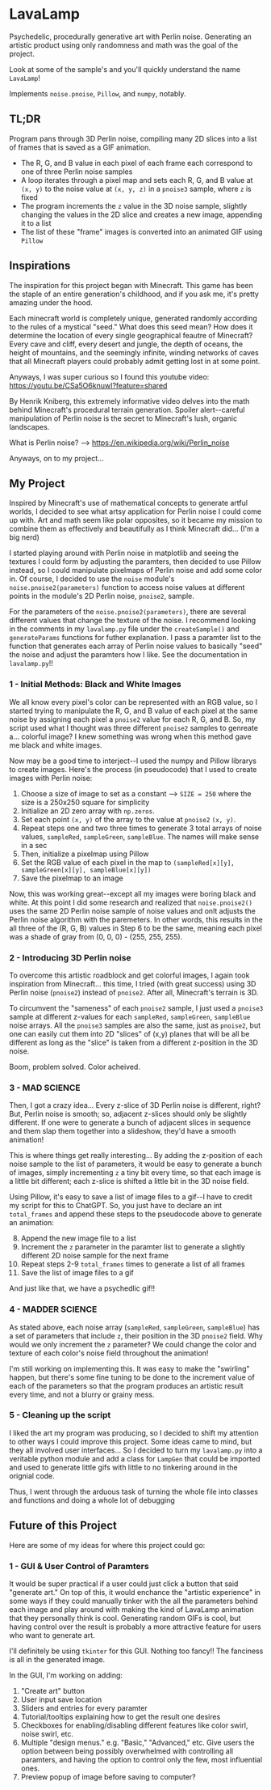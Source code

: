 # LavaLamp
Psychedelic, procedurally generative art with Perlin noise. Generating an artistic product using only randomness and math was the goal of the project.

Look at some of the sample's and you'll quickly understand the name `LavaLamp`!

Implements `noise.pnoise`, `Pillow`, and `numpy`, notably.

## TL;DR
Program pans through 3D Perlin noise, compiling many 2D slices into a list of frames that is saved as a GIF animation.

- The R, G, and B value in each pixel of each frame each correspond to one of three Perlin noise samples
- A loop iterates through a pixel map and sets each R, G, and B value at `(x, y)` to the noise value at `(x, y, z)` in a `pnoise3` sample, where `z` is fixed
- The program increments the `z` value in the 3D noise sample, slightly changing the values in the 2D slice and creates a new image, appending it to a list
- The list of these "frame" images is converted into an animated GIF using `Pillow`

## Inspirations

The inspiration for this project began with Minecraft.
This game has been the staple of an entire generation's childhood, and if you ask me, it's pretty amazing under the hood.

Each minecraft world is completely unique, generated randomly according to the rules of a mystical "seed."
What does this seed mean? How does it determine the location of every single geographical feautre of Minecraft?
Every cave and cliff, every desert and jungle, the depth of oceans, the height of mountains, and the seemingly infinite, winding networks of caves that all Minecraft players could probably admit getting lost in at some point.

Anyways, I was super curious so I found this youtube video: https://youtu.be/CSa5O6knuwI?feature=shared

By Henrik Kniberg, this extremely informative video delves into the math behind Minecraft's procedural terrain generation. Spoiler alert--careful manipulation of Perlin noise is the secret to Minecraft's lush, organic landscapes.

What is Perlin noise? --> https://en.wikipedia.org/wiki/Perlin_noise

Anyways, on to my project...

## My Project

Inspired by Minecraft's use of mathematical concepts to generate artful worlds, I decided to see what artsy application for Perlin noise I could come up with. Art and math seem like polar opposites, so it became my mission to combine them as effectively and beautifully as I think Minecraft did... (I'm a big nerd)

I started playing around with Perlin noise in matplotlib and seeing the textures I could form by adjusting the paramters, then decided to use Pillow instead, so I could manipulate pixelmaps of Perlin noise and add some color in. Of course, I decided to use the `noise` module's `noise.pnoise2(parameters)` function to access noise values at different points in the module's 2D Perlin noise, `pnoise2`, sample.

For the parameters of the `noise.pnoise2(parameters)`, there are several different values that change the texture of the noise. I recommend looking in the comments in my `lavalamp.py` file under the `createSample()` and `generateParams` functions for futher explanation. I pass a paramter list to the function that generates each array of Perlin noise values to basically "seed" the noise and adjust the paramters how I like. See the documentation in `lavalamp.py`!!

### 1 - Initial Methods: Black and White Images

We all know every pixel's color can be represented with an RGB value, so I started trying to manipulate the R, G, and B value of each pixel at the same noise by assigning each pixel a `pnoise2` value for each R, G, and B. So, my script used what I thought was three different `pnoise2` samples to genreate a... colorful image? I knew something was wrong when this method gave me black and white images.

Now may be a good time to interject--I used the numpy and Pillow librarys to create images. Here's the process (in pseudocode) that I used to create images with Perlin noise:

1. Choose a size of image to set as a constant --> `SIZE = 250` where the size is a 250x250 square for simplicity
2. Initialize an 2D zero array with `np.zeros`.
3. Set each point `(x, y)` of the array to the value at `pnoise2` `(x, y)`.
4. Repeat steps one and two three times to generate 3 total arrays of noise values, `sampleRed`, `sampleGreen`, `sampleBlue`. The names will make sense in a sec
5. Then, initialize a pixelmap using Pillow
6. Set the RGB value of each pixel in the map to `(sampleRed[x][y], sampleGreen[x][y], sampleBlue[x][y])`
7. Save the pixelmap to an image

Now, this was working great--except all my images were boring black and white. At this point I did some research and realized that `noise.pnoise2()` uses the same 2D Perlin noise sample of noise values and onlt adjusts the Perlin noise algorithm with the paremeters. In other words, this results in the all three of the (R, G, B) values in Step 6 to be the same, meaning each pixel was a shade of gray from (0, 0, 0) - (255, 255, 255).

### 2 - Introducing 3D Perlin noise

To overcome this artistic roadblock and get colorful images, I again took inspiration from Minecraft... this time, I tried (with great success) using 3D Perlin noise (`pnoise2`) instead of `pnoise2`. After all, Minecraft's terrain is 3D.

To circumvent the "sameness" of each `pnoise2` sample, I just used a `pnoise3` sample at different z-values for each `sampleRed`, `sampleGreen`, `sampleBlue` noise arrays. All the `pnoise3` samples are also the same, just as `pnoise2`, but one can easily cut them into 2D "slices" of (x,y) planes that will be all be different as long as the "slice" is taken from a different z-position in the 3D noise.

Boom, problem solved. Color acheived.

### 3 - MAD SCIENCE

Then, I got a crazy idea... Every z-slice of 3D Perlin noise is different, right? But, Perlin noise is smooth; so, adjacent z-slices should only be slightly different. If one were to generate a bunch of adjacent slices in sequence and them slap them together into a slideshow, they'd have a smooth animation! 

This is where things get really interesting... By adding the z-position of each noise sample to the list of parameters, it would be easy to generate a bunch of images, simply incrementing `z` a tiny bit every time, so that each image is a little bit different; each z-slice is shifted a little bit in the 3D noise field.

Using Pillow, it's easy to save a list of image files to a gif--I have to credit my script for this to ChatGPT. So, you just have to declare an int `total_frames` and append these steps to the pseudocode above to generate an animation:

8. Append the new image file to a list
9. Increment the `z` parameter in the paramter list to generate a slightly different 2D noise sample for the next frame
10. Repeat steps 2-9 `total_frames` times to generate a list of all frames
11. Save the list of image files to a gif

And just like that, we have a psychedlic gif!!

### 4 - MADDER SCIENCE

As stated above, each noise array (`sampleRed`, `sampleGreen`, `sampleBlue`) has a set of parameters that include `z`, their position in the 3D `pnoise2` field. Why would we only increment the `z` parameter? We could change the color and texture of each color's noise field throughout the animation! 

I'm still working on implementing this. It was easy to make the "swirling" happen, but there's some fine tuning to be done to the increment value of each of the parameters so that the program produces an artistic result every time, and not a blurry or grainy mess.

### 5 - Cleaning up the script

I liked the art my program was producing, so I decided to shift my attention to other ways I could improve this project. Some ideas came to mind, but they all involved user interfaces... So I decided to turn my `lavalamp.py` into a veritable python module and add a class for `LampGen` that could be imported and used to generate little gifs with little to no tinkering around in the orignial code.

Thus, I went through the arduous task of turning the whole file into classes and functions and doing a whole lot of debugging

## Future of this Project

Here are some of my ideas for where this project could go:

### 1 - GUI & User Control of Paramters

It would be super practical if a user could just click a button that said "generate art." On top of this, it would enchance the "artistic experience" in some ways if they could manually tinker with the all the parameters behind each image and play around with making the kind of LavaLamp animation that they personally think is cool. Generating random GIFs is cool, but having control over the result is probably a more attractive feature for users who want to generate art.

I'll definitely be using `tkinter` for this GUI. Nothing too fancy!! The fanciness is all in the generated image.

In the GUI, I'm working on adding:
1. "Create art" button
3. User input save location
4. Sliders and entries for every paramter
5. Tutorial/tooltips explaining how to get the result one desires
6. Checkboxes for enabling/disabling different features like color swirl, noise swirl, etc.
7. Multiple "design menus." e.g. "Basic," "Advanced," etc. Give users the option between being possibly overwhelmed with controlling all paramters, and having the option to control only the few, most influential ones.
8. Preview popup of image before saving to computer?

